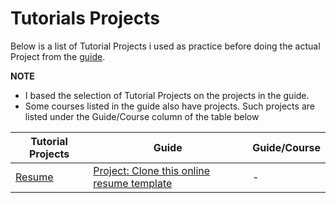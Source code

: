 # Tutorials Projects

Below is a list of Tutorial Projects i used as practice before doing the actual Project from the [guide](https://github.com/P1xt/p1xt-guides/blob/master/cs-wd.md).

**NOTE** 
* I based the selection of Tutorial Projects on the projects in the guide.
* Some courses listed in the guide also have projects. Such projects are listed under the Guide/Course column of the table below

| Tutorial Projects  | Guide | Guide/Course |
| --- | --- | --- |
| [Resume](https://www.youtube.com/watch?v=jJuHQNULXGs&list=PLsIkqR8inizt8SpD6utVTPhy8gFQzQNug)  | [Project: Clone this online resume template](https://creativemarket.com/ikonome/686585-Material-Resume-Blue/screenshots/#screenshot3)  | - |



